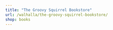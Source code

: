 ```yaml
---
title: "The Groovy Squirrel Bookstore"
url: /walhalla/the-groovy-squirrel-bookstore/
shop: books
---
```

